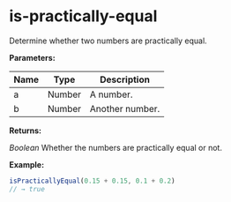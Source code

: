 # is-practically-equal

Determine whether two numbers are practically equal.

**Parameters:**

| Name | Type | Description |
| --- | --- | ---- |
| a | Number | A number. |
| b | Number | Another number. |

**Returns:**

_Boolean_ Whether the numbers are practically equal or not.

**Example:**

```js
isPracticallyEqual(0.15 + 0.15, 0.1 + 0.2)
// → true
```
